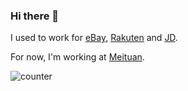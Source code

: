 ### Hi there 👋

I used to work for [eBay](https://ebay.com), [Rakuten](https://www.rakuten.co.jp/) and [JD](https://jd.com).

For now, I'm working at [Meituan](https://meituan.com).


![counter](https://https://en4i7xr4i89ckpx.m.pipedream.net)


<!--
**loveky/loveky** is a ✨ _special_ ✨ repository because its `README.md` (this file) appears on your GitHub profile.

Here are some ideas to get you started:

- 🔭 I’m currently working on ...
- 🌱 I’m currently learning ...
- 👯 I’m looking to collaborate on ...
- 🤔 I’m looking for help with ...
- 💬 Ask me about ...
- 📫 How to reach me: ...
- 😄 Pronouns: ...
- ⚡ Fun fact: ...
-->
